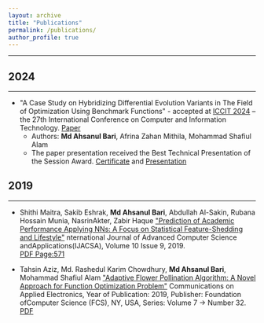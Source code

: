 ```yaml
---
layout: archive
title: "Publications"
permalink: /publications/
author_profile: true
---
```


---
## 2024

---
- "A Case Study on Hybridizing Differential Evolution Variants in The Field of Optimization Using Benchmark Functions" - accepted at [ICCIT 2024](https://iccit.org.bd/2024/home/) – the 27th International Conference on Computer and Information Technology. [Paper](https://drive.google.com/file/d/1OQNXe1mXuUGVlLQHB8t3U9uB4aDYl-lQ/view?usp=sharing)  
	- Authors: **Md Ahsanul Bari**, Afrina Zahan Mithila, Mohammad Shafiul Alam  
	- The paper presentation received the Best Technical Presentation of the Session Award. [Certificate](https://drive.google.com/file/d/1id8fUF_Q9R2oezZCvNZlriu2QClAgopg/view?usp=sharing) and [Presentation](https://docs.google.com/presentation/d/186U_9hK7mqkXC6YnM-4VGPZ6VWhCKdB4/edit?usp=sharing&ouid=107859767730216986960&rtpof=true&sd=true)


## 2019

---

- Shithi Maitra, Sakib Eshrak, **Md Ahsanul Bari**, Abdullah Al-Sakin, Rubana Hossain Munia, NasrinAkter, Zabir Haque ["Prediction of Academic Performance Applying NNs: A Focus on Statistical Feature-Shedding and Lifestyle"](https://thesai.org/Publications/ViewPaper?Volume=10&Issue=9&Code=IJACSA&SerialNo=74&fbcli%20d=IwAR3aQ9_iL5p1EuzGyxrhc7l1UIgiNDBv3qUFaj5U1yPv9EoySs4ns_JoqzY) nternational Journal of Advanced Computer Science andApplications(IJACSA), Volume 10 Issue 9, 2019. <br />
  [PDF Page:571](https://drive.google.com/file/d/1p8OPmZK7htouWLerCiwfnKXS4eSUE8os/view?usp=sharing)
  
- Tahsin Aziz, Md. Rashedul Karim Chowdhury, **Md Ahsanul Bari**, Mohammad Shafiul Alam ["Adaptive Flower Pollination Algorithm: A Novel Approach for Function Optimization Problem"](https://www.caeaccess.org/archives/volume7/number32/862-2019652848) Communications on Applied Electronics, Year of Publication: 2019, Publisher: Foundation ofComputer Science (FCS), NY, USA, Series: Volume 7 -> Number 32.<br />
  [PDF](https://drive.google.com/file/d/1BkGzCPmJ8WrsU48ruNLDbtEnG3Wn9Nji/view?usp=sharing)